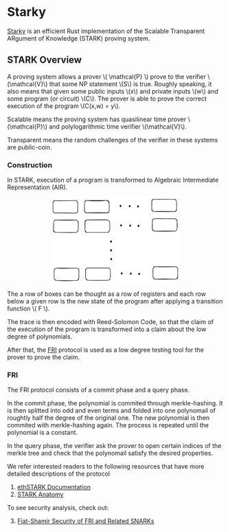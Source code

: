 # Starky

[Starky] is an efficient Rust implementation of the Scalable Transparent ARgument of Knowledge (STARK) proving system.

## STARK Overview
A proving system allows a prover \\( \mathcal{P} \\) prove to the verifier \\(\mathcal{V}\\) that some NP statement \\(S\\) is true. Roughly speaking, it also means that given some public inputs \\(x\\) and private inputs \\(w\\) and some program (or circuit) \\(C\\). The prover is able to prove the correct execution of the program \\(C(x,w) = y\\).

Scalable means the proving system has quasilinear time prover \\(\mathcal{P}\\) and polylogarithmic time verifier \\(\mathcal{V}\\).

Transparent means the random challenges of the verifier in these systems are public-coin.

### Construction
In STARK, execution of a program is transformed to Algebraic Intermediate Representation (AIR).

<p align="center">
<img src="../assets/air.svg" style="width:300px; height:200px">
</p>

The a row of boxes can be thought as a row of registers and each row below a given row is the new state of the program after applying a transition function \\( F \\).

The trace is then encoded with Reed-Solomon Code, so that the claim of the execution of the program is transformed into a claim about the low degree of polynomials.

After that, the [FRI] protocol is used as a low degree testing tool for the prover to prove the claim.

### FRI
The FRI protocol consists of a commit phase and a query phase.

In the commit phase, the polynomial is commited through merkle-hashing. It is then splitted into odd and even terms and folded into one polynomail of roughtly half the degree of the original one. The new polynomial is then commited with merkle-hashing again. The process is repeated until the polynomial is a constant.

In the query phase, the verifier ask the prover to open certain indices of the merkle tree and check that the polynomail satisfy the desired properties.

We refer interested readers to the following resources that have more detailed descriptions of the protocol

1. [ethSTARK Documentation]
2. [STARK Anatomy]

To see security analysis, check out:

3. [Fiat-Shamir Security of FRI and Related SNARKs]


[Starky]: https://github.com/0xPolygonZero/plonky2/tree/main/starky
[FRI]: https://www.semanticscholar.org/paper/Fast-Reed-Solomon-Interactive-Oracle-Proofs-of-Ben-Sasson-Bentov/2415603b4e8799f575b788706be21862c055e25b
[ethSTARK Documentation]: https://eprint.iacr.org/2021/582
[STARK Anatomy]: https://aszepieniec.github.io/stark-anatomy/
[Fiat-Shamir Security of FRI and Related SNARKs]: https://eprint.iacr.org/2023/1071
